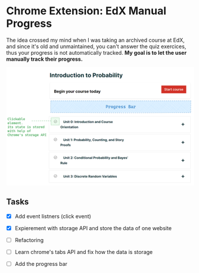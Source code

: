 # Chrome Extension: EdX Manual Progress

The idea crossed my mind when I was taking an archived course at EdX, and since it's old and unmaintained, you can't answer the quiz exercices, thus your progress is not automatically tracked.
**My goal is to let the user manually track their progress.**

![screenshot](images/plan.png)


## Tasks
- [x] Add event listners (click event)
- [x] Expierement with storage API and store the data of one website
- [ ] Refactoring
- [ ] Learn chrome's tabs API and fix how the data is storage
- [ ] Add the progress bar


